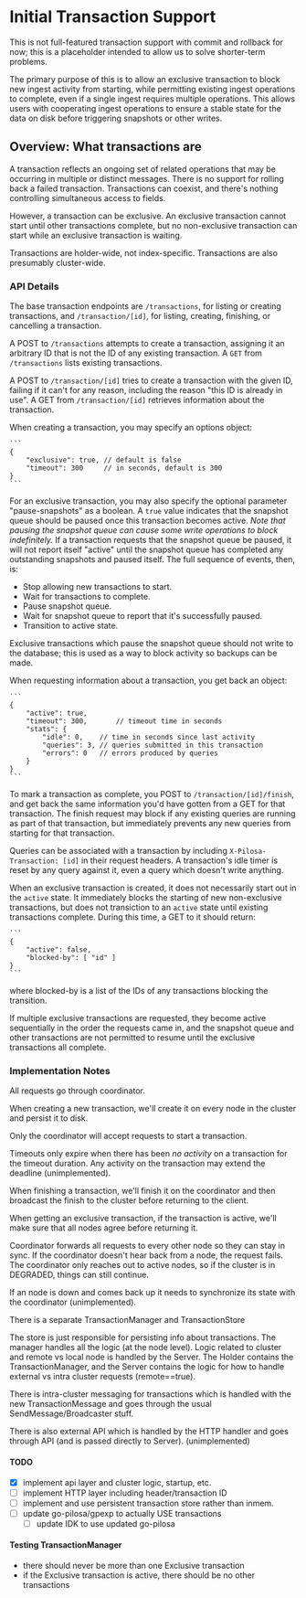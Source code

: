 # Initial Transaction Support

This is not full-featured transaction support with commit and rollback
for now; this is a placeholder intended to allow us to solve shorter-term
problems.

The primary purpose of this is to allow an exclusive transaction to
block new ingest activity from starting, while permitting existing ingest
operations to complete, even if a single ingest requires multiple operations.
This allows users with cooperating ingest operations to ensure a stable state
for the data on disk before triggering snapshots or other writes.

## Overview: What transactions are

A transaction reflects an ongoing set of related operations that may be
occurring in multiple or distinct messages. There is no support for
rolling back a failed transaction. Transactions can coexist, and there's
nothing controlling simultaneous access to fields.

However, a transaction can be exclusive. An exclusive transaction cannot
start until other transactions complete, but no non-exclusive transaction
can start while an exclusive transaction is waiting.

Transactions are holder-wide, not index-specific. Transactions are also
presumably cluster-wide.

### API Details

The base transaction endpoints are `/transactions`, for listing or creating
transactions, and `/transaction/[id]`, for listing, creating, finishing, or
cancelling a transaction.

A POST to `/transactions` attempts to create a transaction, assigning it an
arbitrary ID that is not the ID of any existing transaction. A `GET` from
`/transactions` lists existing transactions.

A POST to `/transaction/[id]` tries to create a transaction with the given
ID, failing if it can't for any reason, including the reason "this ID is
already in use". A GET from `/transaction/[id]` retrieves information about
the transaction.

When creating a transaction, you may specify an options object:

	```
	{
		"exclusive": true, // default is false
		"timeout": 300     // in seconds, default is 300
	}
	```

For an exclusive transaction, you may also specify the optional parameter
"pause-snapshots" as a boolean. A `true` value indicates that the snapshot
queue should be paused once this transaction becomes active. *Note that pausing
the snapshot queue can cause some write operations to block indefinitely.*
If a transaction requests that the snapshot queue be paused, it will not
report itself "active" until the snapshot queue has completed any outstanding
snapshots and paused itself. The full sequence of events, then, is:

* Stop allowing new transactions to start.
* Wait for transactions to complete.
* Pause snapshot queue.
* Wait for snapshot queue to report that it's successfully paused.
* Transition to active state.

Exclusive transactions which pause the snapshot queue should not write to
the database; this is used as a way to block activity so backups can be made.

When requesting information about a transaction, you get back an object:

	```
	{
		"active": true,
		"timeout": 300,       // timeout time in seconds
		"stats": {
			"idle": 0,    // time in seconds since last activity
			"queries": 3, // queries submitted in this transaction
			"errors": 0   // errors produced by queries
		}
	}
	```

To mark a transaction as complete, you POST to `/transaction/[id]/finish`, and
get back the same information you'd have gotten from a GET for that transaction.
The finish request may block if any existing queries are running as part of
that transaction, but immediately prevents any new queries from starting for
that transaction.

Queries can be associated with a transaction by including
`X-Pilosa-Transaction: [id]` in their request headers. A transaction's idle
timer is reset by any query against it, even a query which doesn't write
anything.

When an exclusive transaction is created, it does not necessarily start out
in the `active` state. It immediately blocks the starting of new non-exclusive
transactions, but does not transiction to an `active` state until existing
transactions complete. During this time, a GET to it should return:

	```
	{
		"active": false,
		"blocked-by": [ "id" ]
	}
	```

where blocked-by is a list of the IDs of any transactions blocking the
transition.

If multiple exclusive transactions are requested, they become active
sequentially in the order the requests came in, and the snapshot queue and
other transactions are not permitted to resume until the exclusive transactions
all complete.



### Implementation Notes

All requests go through coordinator.

When creating a new transaction, we'll create it on every node in the
cluster and persist it to disk.

Only the coordinator will accept requests to start a transaction.

Timeouts only expire when there has been *no activity* on a transaction for the timeout duration. 
Any activity on the transaction may extend the deadline (unimplemented).

When finishing a transaction, we'll finish it on the coordinator and
then broadcast the finish to the cluster before returning to the
client.

When getting an exclusive transaction, if the transaction is active,
we'll make sure that all nodes agree before returning it.


Coordinator forwards all requests to every other node so they can stay
in sync. If the coordinator doesn't hear back from a node, the request
fails. The coordinator only reaches out to active nodes, so if the
cluster is in DEGRADED, things can still continue.

If an node is down and comes back up it needs to synchronize its state
with the coordinator (unimplemented).

There is a separate TransactionManager and TransactionStore

The store is just responsible for persisting info about
transactions. The manager handles all the logic (at the node level).
Logic related to cluster and remote vs local node is handled by the
Server. The Holder contains the TransactionManager, and the Server
contains the logic for how to handle external vs intra cluster
requests (remote==true).

There is intra-cluster messaging for transactions which is handled
with the new TransactionMessage and goes through the usual
SendMessage/Broadcaster stuff.

There is also external API which is handled by the HTTP handler and
goes through API (and is passed directly to Server). (unimplemented)


#### TODO

- [x] implement api layer and cluster logic, startup, etc. 
- [ ] implement HTTP layer including header/transaction ID
- [ ] implement and use persistent transaction store rather than inmem.
- [ ] update go-pilosa/gpexp to actually USE transactions
  - [ ] update IDK to use updated go-pilosa

#### Testing TransactionManager
- there should never be more than one Exclusive transaction
- if the Exclusive transaction is active, there should be no other transactions


